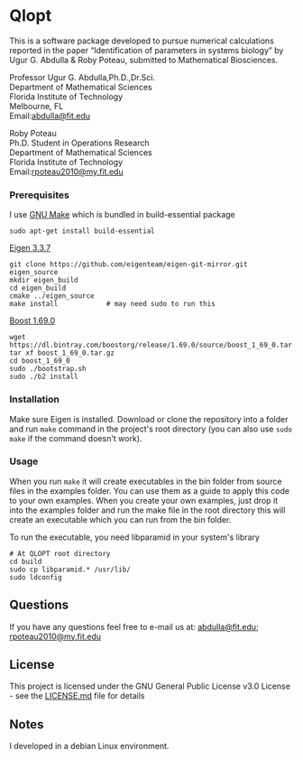 # Qlopt

This is a software package developed to pursue numerical calculations reported 
in the paper “Identification of parameters in systems biology” by 
Ugur G. Abdulla & Roby Poteau, submitted to Mathematical Biosciences.

Professor Ugur G. Abdulla,Ph.D.,Dr.Sci.  
Department of Mathematical Sciences  
Florida Institute of Technology  
Melbourne, FL  
Email:abdulla@fit.edu

Roby Poteau  
Ph.D. Student in Operations Research  
Department of Mathematical Sciences  
Florida Institute of Technology  
Email:rpoteau2010@my.fit.edu


### Prerequisites

I use [GNU Make](https://www.gnu.org/software/make/) which is bundled in build-essential package

```
sudo apt-get install build-essential
```

[Eigen 3.3.7](http://eigen.tuxfamily.org/index.php?title=Main_Page)

```
git clone https://github.com/eigenteam/eigen-git-mirror.git eigen_source
mkdir eigen_build
cd eigen_build
cmake ../eigen_source
make install            # may need sudo to run this
```

[Boost 1.69.0](https://dl.bintray.com/boostorg/release/1.69.0/source/boost_1_69_0.tar.gz)

```
wget https://dl.bintray.com/boostorg/release/1.69.0/source/boost_1_69_0.tar.gz
tar xf boost_1_69_0.tar.gz
cd boost_1_69_0
sudo ./bootstrap.sh
sudo ./b2 install
```

### Installation
Make sure Eigen is installed. Download or clone the repository into a 
folder and run `make` command in the project's root directory 
(you can also use `sudo make` if the command doesn't work).

### Usage
When you run `make` it will create executables in the bin folder from source files 
in the examples folder. You can use them as a guide to apply this code to your
own examples.
When you create your own examples, just drop it into the examples
folder and run the make file in the root directory this will create an
executable which you can run from the bin folder. 

To run the executable, you need libparamid in your system's library
```
# At QLOPT root directory
cd build
sudo cp libparamid.* /usr/lib/
sudo ldconfig
```

## Questions
If you have any questions feel free to e-mail us at:
abdulla@fit.edu; rpoteau2010@my.fit.edu

## License
This project is licensed under the GNU General Public License v3.0 License - see the [LICENSE.md](LICENSE.md) file for details

## Notes
I developed in a debian Linux environment.
